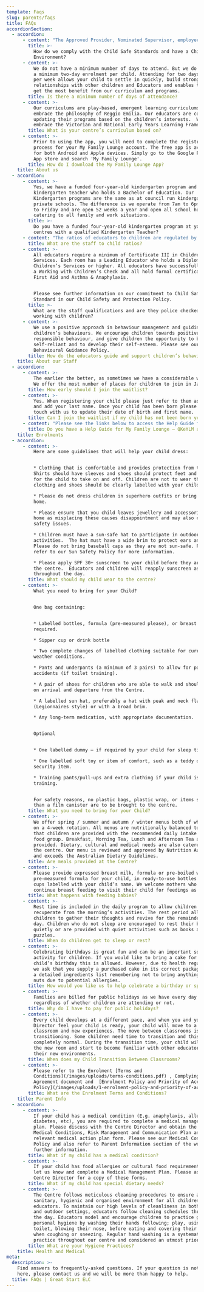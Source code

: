 ```yaml
---
template: Faqs
slug: parents/faqs
title: FAQs
accordionSection:
  - accordion:
      - content: "The Approved Provider, Nominated Supervisor, employees and volunteers will implement a Child Protection Risk Management Strategy to ensure the health, wellbeing and safety of all children at the service, protect children from harm and protect the integrity of employees and volunteers.\n\nOur Child Safe and Protection Policy advises of our commitment, our policies and procedures in relation to the the seven Standards are as follows:\n\n* Strategies to embed a culture of child safety through effective leadership arrangements.\n* A child safe policy or statement of commitment to child safety.\n* A code of conduct that establishes clear expectations for appropriate behaviour with children\n* Screening, supervision, training, and other human resources practices that reduce the risk of child abuse by new and existing staff\n* Processes for responding to and reporting suspected child abuse.\n* Strategies to identify and reduce or remove risks of child abuse.\n* Strategies to promote the participation and empowerment of children.\n\n_**Statement of Commitment to Child Safety and Protection**_\n\nThe organisation has a strong commitment to child safety and protection, through implementing and adherence to the Child Safe Standards. This commitment extends to all children in our service and community with an aim for children to feel safe, secure and supported. We acknowledge the importance of our organisation and community to be committed to culturally safety of aboriginal children, the cultural safety for culturally and/or linguistically diverse children and safety of children with a disability. \n\n_**The centres’ approach to child safety and protection is based on the following principles:**_\n\n•\tChildren have the right to feel safe, secure and under the protection of responsible, caring, trustworthy, adults at all times.\n\n•\tChildren will be respected and in no way degraded, endangered, exploited, intimidated or harmed psychologically or physically.\n\n•\tWarm words and loving touch are basic needs throughout life. The loss of spontaneous affection would be detrimental to both children and staff.\n\n•\tPhysical contact is part of the nurturing of children and helps create and sustain trusting relationships and add to feelings of security.\n\n_**Who in our service upholds the Child Safe Standards? **_\n\nChild Safety Officer role is held by the Nominated Supervisor as part of their role to promote and maintain safety and health of children. In the temporary absences of the Nominated Supervisor the Responsible Person – Person in Charge of Service will hold this role. The Child Safety Officer role is also supported by the Wellbeing and Social Justice and Equity Representative/committees of the service. \n\n_**Understanding Your Obligations - Everyone has a part to play to protect children**_\n\nAs community members, we all have a moral obligation to protect any child under our care and supervision from foreseeable harm.  As early childhood service staff members, you play an especially critical role in protecting children (including identifying, responding to and reporting child abuse) and must meet a range of legal obligations to do so.\n\nThese legal obligations vary, depending on the nature of the service and your role within it. However the best way to comply and the best way to protect children in your care is to follow the: Four Critical Actions for Early Childhood Services.\n\nThere are certain classes of professionals, who are classified as **\"mandatory reporters**\". Within an early childhood service setting, mandatory reporters include:\n\n•\ta person registered to teach or with permission to teach under the Education and Training Reform Act 2006 (including early childhood and primary teachers and early childhood workers) \n\n•\tregistered doctors and nurses (including Maternal Child Health Nurses).\n\n_**Child Safe Code of Conduct**_\n\nThe service upholds the Child Safe Code of Conduct for employers, educators, volunteers, students, families, service community members and children to ensure the safety and wellbeing of children.\n\nThe Child Safe Standards, provide guidance and we follow the Child Safe Code of Conduct to clearly expectations for appropriate behaviour with children and adults. Further the service community (staff, volunteers, children and families) acknowledge the importance of an inclusive and supportive approach and understanding of safe behaviours and relationships with Aboriginal children, culture and/or linguistically diverse children and children with disabilities.\n\n**Our Child Safe Code of Conduct:**\n\nAll paid and unpaid staff (including volunteers, students on placement, trainees) and parents, family members and members of the service community are responsible for the safety and wellbeing of children and young people who engage with the service. All people of the service community are expected to act in accordance with this Child Safe Code of Conduct in their physical and online interactions with children and young people under the age of 18 years.\n\n_**WILL:**_\t\n\n• Act in accordance with the organisation’s Child Safety and Protection Policies and procedures at all times. \n\n• Behave respectfully, courteously and ethically towards children and their families and towards other staff. \n\n• Listen and respond to the views and concerns of children, particularly if they communicate (verbally or non-verbally) that they do not feel safe or well. \n\n• Promote the human rights, safety and wellbeing of all children in the organisation. \n\n• Demonstrate appropriate personal and professional boundaries. \n\n• Consider and respect the diverse backgrounds and needs of children. \n\n• Create an environment that promotes and enables children’s participation and is welcoming, culturally safe and inclusive for all children and their families. \n\n• Involve children in making decisions about activities, policies and processes that concern them wherever possible. \n\n• Contribute, where appropriate, to the organisation’s policies, discussions, learning and reviews about child safety and wellbeing. \n\n• Identify and mitigate risks to children’s safety and wellbeing as required by the organisation’s risk assessment and management policy or process. \n\n• Respond to any concerns or complaints of child harm or abuse promptly and in line with the organisation’s policy and procedure for receiving and responding to complaints. \n\n• Report all suspected or disclosed child harm or abuse as required by the legislation and by policy and procedure on internal and external reporting. \n\n• Comply with the organisation’s protocols on communicating with children. \n\n• Comply with regulation and the organisation’s policies and procedures on record keeping and information sharing.\n\n**_WILL NOT:_**\n\n• Engage in any unlawful activity with or in relation to a child. \n\n• Engage in any activity that is likely to physically, sexually or emotionally harm a child. \n\n• Unlawfully discriminate against any child or their family members. \n\n• Be alone with a child unnecessarily. \n\n• Arrange personal contact, including online contact, with children for a purpose unrelated to the organisation’s activities. \n\n• Disclose personal or sensitive information about a child, including images of a child, unless the child and their parent or legal guardian consent or unless required to do so by the organisation’s policy and procedure on reporting. \n\n• Use inappropriate language in the presence of children, or show or provide children with access to inappropriate images or material. \n\n• Work with children while under the influence of alcohol or prohibited drugs. \n\n• Ignore or disregard any suspected or disclosed child harm or abuse.\n\n_**If you believe the Child Safe Code of Conduct has been breached by another person in the organisation, you will:\t**_\n\n• Act to prioritise the best interests of children. \n\n• Take actions promptly to ensure that children are safe. \n\n• Promptly report any concerns per the policy and procedure.\n\n• Follow the organisation’s policies and procedures for receiving and responding to complaints and concerns. \n\n• Comply with legislative requirements on reporting, and with the organisation’s policy and procedure on internal and external reporting.\n\n**_How do we empower children and promote their understanding and awareness of Child Safety? We:_**\n\n* deliver an educational program based on an approved learning framework and based on the developmental needs, interests and experiences of each child. This includes covering topics such as Child Safety.\n* provide an environment for children that promotes their agency (element 1.2.1), maintains respectful and equitable relationships (regulation 156) with each child and allows children to feel secure and confident. \n* we provide education and care in a way that maintains at all times the dignity and rights of each child and has regard to the family and cultural values, age and physical and intellectual development of each child (regulation 155).\n* through promoting child's agency, we encouraging children’s participation in decision-making. We value and respect children’s opinions.\n* seek children’s views about what makes them feel safe and unsafe\n* establish an environment of trust and inclusion that enables children to ask questions and speak up if they are worried or feeling unsafe. We understand that children often do not report abuse because they feel uncomfortable or they do not know how to raise their concerns or allegations of abuse.\n* have in place and follow policies and procedures in relation to interactions with children and dealing with complaints (regulation 168(2)(j), regulation 168(2)(o) and regulation 170) which promote the participation and empowerment of children.\n\nWe implement the Child Safe Standards by including the following in our educational program:\n\n* age-appropriate resources for children and families on children’s rights\n* child-friendly information and communications about personal safety, and how to voice concerns about personal safety\n* provide a safe environment for children to express concerns where they will be taken seriously and not judged. We have a Wellbeing Program that supports all children's wellbeing, health and safety.\n\n\n\n_**Please see the careers and employment section of the website for policies and procedures in relation to child safety for recruitment, selection and training. **_\n\n\n\n> **Please see our Child Safety and Protection Policy for all other policies and procedures in relation to our governance in relation to Child Safe Standards.**"
        title: >-
          How do we comply with the Child Safe Standards and have a Child Safe
          Environment?
      - content: >-
          We do not have a minimum number of days to attend. But we do recommend
          a minimum two-day enrolment per child. Attending for two days or more
          per week allows your child to settle in quickly, build strong
          relationships with other children and Educators and enables them to
          get the most benefit from our curriculum and programs.
        title: Is there a minimum number of days of attendance?
      - content: >-
          Our curriculums are play-based, emergent learning curriculums and
          embrace the philosophy of Reggio Emilia. Our educators are constantly
          updating their programs based on the children’s interests.  We also
          embrace the Victorian and National Early Years Learning Frameworks.
        title: What is your centre’s curriculum based on?
      - content: >-
          Prior to using the app, you will need to complete the registration
          process for your My Family Lounge account. The free app is available
          for both Android and Apple devices. Simply go to the Google Play or
          App store and search 'My Family Lounge'.
        title: How do I download the My Family Lounge App?
    title: About us
  - accordion:
      - content: >-
          Yes, we have a funded four-year-old kindergarten program and employ a
          kindergarten teacher who holds a Bachelor of Education. Our
          Kindergarten programs are the same as at council run kindergartens and
          private schools. The difference is we operate from 7am to 6pm Monday
          to Friday and are open 52 weeks a year and open all school holidays;
          catering to all family and work situations.
        title: >-
          Do you have a funded four-year-old kindergarten program at your
          centres with a qualified Kindergarten Teacher?
      - content: "The ratios of educators to children are regulated by the Victorian Government. We always ensure these ratios are met or exceeded over the service as follows: .\L\n\n0-3 year old children  - 1 educator : 4 children.\n\n\L3-5 year old children - 1 educator : 11 children."
        title: What are the staff to child ratios?
      - content: >-
          All educators require a minimum of Certificate III in Children’s
          Services. Each room has a Leading Educator who holds a Diploma in
          Children’s Services or higher. All educators have successfully gained
          a Working with Children’s Check and all hold formal certification in
          First Aid and Asthma & Anaphylaxis.


          Please see further information on our commitment to Child Safe
          Standard in our Child Safety and Protection Policy.
        title: >-
          What are the staff qualifications and are they police checked for
          working with children?
      - content: >-
          We use a positive approach in behaviour management and guiding
          children’s behaviours. We encourage children towards positive and
          responsible behaviour, and give children the opportunity to become
          self-reliant and to develop their self-esteem. Please see our
          Behavioural Guidance Policy.
        title: How do the educators guide and support children’s behaviours?
    title: About our Staff
  - accordion:
      - content: >-
          The earlier the better, as sometimes we have a considerable waitlist.
          We offer the most number of places for children to join in January.
        title: How early should I join the waitlist?
      - content: >-
          Yes. When registering your child please just refer to them as ‘Baby’
          and add your last name. Once your child has been born please be in
          touch with us to update their date of birth and first name.
        title: Can I join the waitlist if my child has not been born yet?
      - content: "Please see the links below to access the Help Guide for the My Family Lounge and the self-help videos so you feel confident using the parent portal to its full potential.\_My Family Portal Help Guide: [myfamilylounge.com.au/My-Family-Lounge/help-guide ](https://myfamilylounge.com.au/My-Family-Lounge/help-guide)\n\nFeel free to watch the self-help videos on the following topics.\_\_ \_[myfamilylounge.com.au/My-Family-Lounge/how-to-videos](https://myfamilylounge.com.au/My-Family-Lounge/how-to-videos) \n\n* How to Register for My Family Lounge\n* How to Create Your First Waitlist Request\n* How to Accept an Offer & Complete the Enrolment Form\n* How to Request a Change to an Existing Booking\n* How to Reset Your Password\n* How to Change Your Email Address for Your MFL Account"
        title: Do you have a Help Guide for My Family Lounge – QKeYLM and QK Enrol?
    title: Enrolments
  - accordion:
      - content: >-
          Here are some guidelines that will help your child dress:


          * Clothing that is comfortable and provides protection from the sun. 
          Shirts should have sleeves and shoes should protect feet and be easy
          for the child to take on and off. Children are not to wear thongs. All
          clothing and shoes should be clearly labelled with your child’s name.

          * Please do not dress children in superhero outfits or bring toys from
          home. 

          * Please ensure that you child leaves jewellery and accessories at
          home as misplacing these causes disappointment and may also cause
          safety issues.

          * Children must have a sun-safe hat to participate in outdoor
          activities.  The hat must have a wide brim to protect ears and neck. 
          Please do not bring baseball caps as they are not sun-safe. Please
          refer to our Sun Safety Policy for more information.

          * Please apply SPF 30+ sunscreen to your child before they arrive at
          the centre.  Educators and children will reapply sunscreen as needed
          throughout the day.
        title: What should my child wear to the centre?
      - content: >-
          What you need to bring for your Child?


          One bag containing:


          * Labelled bottles, formula (pre-measured please), or breast milk as
          required.

          * Sipper cup or drink bottle

          * Two complete changes of labelled clothing suitable for current
          weather conditions.

          * Pants and underpants (a minimum of 3 pairs) to allow for possible
          accidents (if toilet training).

          * A pair of shoes for children who are able to walk and should be worn
          on arrival and departure from the Centre.

          * A labelled sun hat, preferably a hat with peak and neck flap
          (Legionnaires style) or with a broad brim.

          * Any long-term medication, with appropriate documentation.


          Optional


          * One labelled dummy – if required by your child for sleep time.

          * One labelled soft toy or item of comfort, such as a teddy or
          security item.

          * Training pants/pull-ups and extra clothing if your child is toilet
          training.


          For safety reasons, no plastic bags, plastic wrap, or items smaller
          than a film canister are to be brought to the centre.
        title: What you need to bring for your Child?
      - content: >-
          We offer spring / summer and autumn / winter menus both of which are
          on a 4-week rotation. All menus are nutritionally balanced to ensure
          that children are provided with the recommended daily intake of each
          food group. Breakfast, Morning Tea, Lunch and Afternoon Tea are
          provided. Dietary, cultural and medical needs are also catered for at
          the centre. Our menu is reviewed and approved by Nutrition Australia
          and exceeds the Australian Dietary Guidelines.
        title: Are meals provided at the Centre?
      - content: >-
          Please provide expressed breast milk, formula or pre-boiled water and
          pre-measured formula for your child, in ready-to-use bottles or sippy
          cups labelled with your child’s name. We welcome mothers who wish to
          continue breast feeding to visit their child for feedings as needed.
        title: What happens with feeding babies?
      - content: >-
          Rest time is included in the daily program to allow children to
          recuperate from the morning’s activities. The rest period allows
          children to gather their thoughts and revive for the remainder of the
          day. Children who do not sleep are encouraged to rest their bodies
          quietly or are provided with quiet activities such as books and
          puzzles.
        title: When do children get to sleep or rest?
      - content: >-
          Celebrating birthdays is great fun and can be an important social
          activity for children. If you would like to bring a cake for your
          child’s birthday this is allowed. However, due to health regulations
          we ask that you supply a purchased cake in its correct packaging with
          a detailed ingredients list remembering not to bring anything with
          nuts due to potential allergies.
        title: How would you like us to help celebrate a birthday or special event?
      - content: >-
          Families are billed for public holidays as we have every day costs,
          regardless of whether children are attending or not.
        title: Why do I have to pay for public holidays?
      - content: >-
          Every child develops at a different pace, and when you and your Centre
          Director feel your child is ready, your child will move to a new
          classroom and new experiences. The move between classrooms is called
          transitioning. Some children need time to transition and this is
          completely normal. During the transition time, your child will visit
          the new room and start to become familiar with other educators and
          their new environments.
        title: When does my Child Transition Between Classrooms?
      - content: >-
          Please refer to the Enrolment [Terms and
          Conditions](/images/uploads/terms-conditions.pdf) , Complying Written
          Agreement document and  [Enrolment Policy and Priority of Access
          Policy](/images/uploads/1-enrolment-policy-and-priority-of-access-policy_06-2020.pdf).
        title: What are the Enrolment Terms and Conditions?
    title: Parent Info
  - accordion:
      - content: >-
          If your child has a medical condition (E.g. anaphylaxis, allergies,
          diabetes, etc), you are required to complete a medical management
          plan. Please discuss with the Centre Director and obtain the relevant
          Medical Conditions, Risk Management and Communication Plan and the
          relevant medical action plan form. Please see our Medical Conditions
          Policy and also refer to Parent Information section of the website for
          further information.
        title: What if my child has a medical condition?
      - content: >-
          If your child has food allergies or cultural food requirements please
          let us know and complete a Medical Management Plan. Please ask the
          Centre Director for a copy of these forms.
        title: What if my child has special dietary needs?
      - content: >-
          The Centre follows meticulous cleaning procedures to ensure a
          sanitary, hygienic and organised environment for all children and
          educators. To maintain our high levels of cleanliness in both indoor
          and outdoor settings, educators follow cleaning schedules throughout
          the day. Educators model and encourage children to practice good
          personal hygiene by washing their hands following; play, using the
          toilet, blowing their nose, before eating and covering their mouths
          when coughing or sneezing. Regular hand washing is a systematic
          practice throughout our centre and considered an utmost priority.
        title: What are your Hygiene Practices?
    title: Health and Medical
meta:
  description: >-
    Find answers to frequently-asked questions. If your question is not listed
    here, please contact us and we will be more than happy to help.
  title: FAQs | Great Start ELC
---
```


